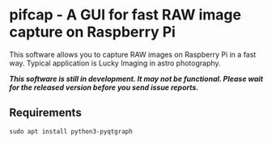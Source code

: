 # pifcap - A GUI for fast RAW image capture on Raspberry Pi
This software allows you to capture RAW images on Raspberry Pi in a fast way. Typical application is Lucky Imaging in astro photography.

***This software is still in development. It may not be functional. Please wait for the released version before you send issue reports.***

## Requirements
```
sudo apt install python3-pyqtgraph
```
